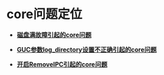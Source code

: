 # core问题定位<a name="ZH-CN_TOPIC_0289900556"></a>

-   **[磁盘满故障引起的core问题](磁盘满故障引起的core问题.md)**

-   **[GUC参数log\_directory设置不正确引起的core问题](GUC参数log_directory设置不正确引起的core问题.md)**

-   **[开启RemoveIPC引起的core问题](开启RemoveIPC引起的core问题.md)**
